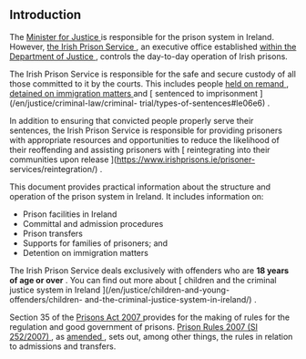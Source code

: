 ##  Introduction

The [ Minister for Justice
](http://www.justice.ie/en/JELR/Pages/our_ministers) is responsible for the
prison system in Ireland. However, [ the Irish Prison Service
](https://www.irishprisons.ie/) , an executive office established [ within the
Department of Justice
](http://www.justice.ie/en/JELR/Pages/irish_prison_service_role) , controls
the day-to-day operation of Irish prisons.

The Irish Prison Service is responsible for the safe and secure custody of all
those committed to it by the courts. This includes people [ held on remand
](/en/justice/arrests/detention-after-arrest/) , [ detained on immigration
matters
](http://www.irishstatutebook.ie/eli/2015/act/66/section/20/enacted/en/html#sec20)
and [ sentenced to imprisonment ](/en/justice/criminal-law/criminal-
trial/types-of-sentences#le06e6) .

In addition to ensuring that convicted people properly serve their sentences,
the Irish Prison Service is responsible for providing prisoners with
appropriate resources and opportunities to reduce the likelihood of their
reoffending and assisting prisoners with [ reintegrating into their
communities upon release ](https://www.irishprisons.ie/prisoner-
services/reintegration/) .

This document provides practical information about the structure and operation
of the prison system in Ireland. It includes information on:

  * Prison facilities in Ireland 
  * Committal and admission procedures 
  * Prison transfers 
  * Supports for families of prisoners; and 
  * Detention on immigration matters 

The Irish Prison Service deals exclusively with offenders who are **18 years
of age or over** . You can find out more about [ children and the criminal
justice system in Ireland ](/en/justice/children-and-young-offenders/children-
and-the-criminal-justice-system-in-ireland/) .

Section 35 of the [ Prisons Act 2007
](http://www.irishstatutebook.ie/2007/en/act/pub/0010/index.html) provides for
the making of rules for the regulation and good government of prisons. [
Prison Rules 2007 (SI 252/2007)
](http://www.irishstatutebook.ie/2007/en/si/0252.html) , as [ amended
](http://www.irishstatutebook.ie/ResultsSITitle.html?q=Prison+Rules&q=2013&q=2014&search_type=si&button=Search)
, sets out, among other things, the rules in relation to admissions and
transfers.
